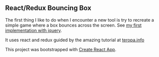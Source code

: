 ## React/Redux Bouncing Box

The first thing I like to do when I encounter a new tool is try to recreate a simple game where a box bounces across the screen. See
[my first implementation with jquery](
https://github.com/benschenker/bouncing-box
).

It uses react and redux guided by the amazing tutorial at [teropa.info](http://teropa.info/blog/2015/09/10/full-stack-redux-tutorial.html)


This project was bootstrapped with [Create React App](https://github.com/facebookincubator/create-react-app).